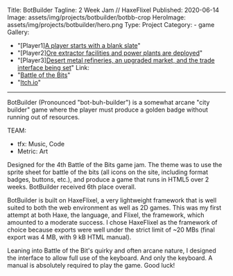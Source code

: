 ﻿Title: BotBuilder
Tagline: 2 Week Jam // HaxeFlixel
Published: 2020-06-14
Image: assets/img/projects/botbuilder/botbb-crop
HeroImage: assets/img/projects/botbuilder/hero.png
Type: Project
Category: 
	- game
Gallery:
  - "[Player1][A player starts with a blank slate](assets/img/projects/botbuilder/botbb)"
  - "[Player2][Ore extractor facilities and power plants are deployed](assets/img/projects/botbuilder/buildMode.png)"
  - "[Player3][Desert metal refineries, an upgraded market, and the trade interface being set](assets/img/projects/botbuilder/marketMode.png)"
Link:
  - "[Battle of the Bits](https://battleofthebits.org/arena/Entry/BotBuilder/35912/)"
  - "[Itch.io](https://saltmonger.itch.io/botbuilder)"
---
BotBuilder (Pronounced "bot-buh-builder") is a somewhat arcane "city builder" game where the player must produce a golden badge without running out of resources.

TEAM:
- tfx: Music, Code
- Metric: Art

Designed for the 4th Battle of the Bits game jam.  The theme was to use the sprite sheet for battle of the bits (all icons on the site, including format badges, buttons, etc.), and produce a game that runs in HTML5 over 2 weeks.  BotBuilder received 6th place overall.

BotBuilder is built on HaxeFlixel, a very lightweight framework that is well suited to both the web environment as well as 2D games.  This was my first attempt at both Haxe, the language, and Flixel, the framework, which amounted to a moderate success.  I chose HaxeFlixel as the framework of choice because exports were well under the strict limit of ~20 MBs (final export was 4 MB, with 9 kB HTML manual).

Leaning into Battle of the Bit's quirky and often arcane nature, I designed the interface to allow full use of the keyboard.  And only the keyboard.  A manual is absolutely required to play the game.  Good luck!